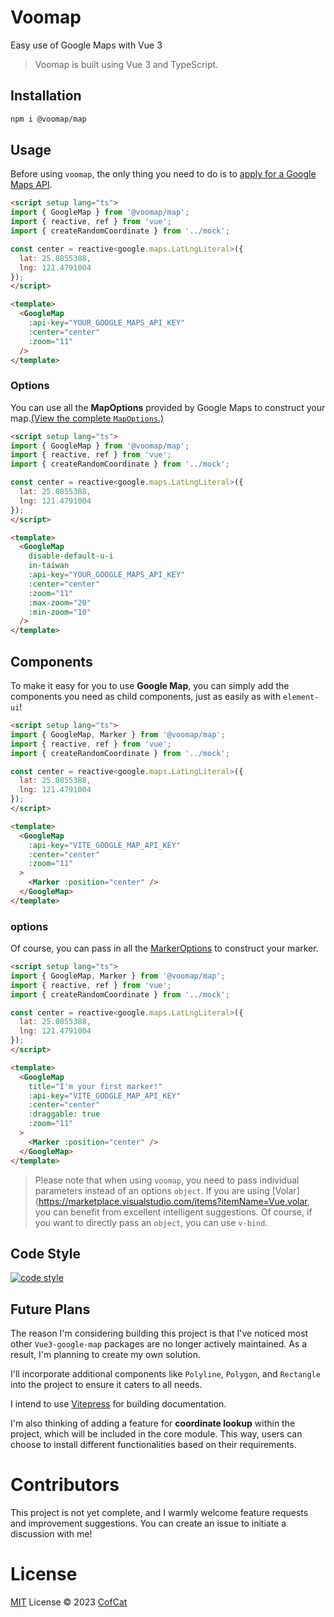 # Voomap 

Easy use of Google Maps with Vue 3

> Voomap is built using Vue 3 and TypeScript.

## Installation
```bash
npm i @voomap/map
```

## Usage

Before using `voomap`, the only thing you need to do is to [apply for a Google Maps API](https://developers.google.com/maps/documentation/javascript/get-api-key).

```html
<script setup lang="ts">
import { GoogleMap } from '@voomap/map';
import { reactive, ref } from 'vue';
import { createRandomCoordinate } from '../mock';

const center = reactive<google.maps.LatLngLiteral>({
  lat: 25.0855388,
  lng: 121.4791004
});
</script>

<template>
  <GoogleMap
    :api-key="YOUR_GOOGLE_MAPS_API_KEY"
    :center="center"
    :zoom="11"
  />
</template>
```

### Options

You can use all the **MapOptions** provided by Google Maps to construct your map.[(View the complete `MapOptions`.)](https://developers.google.com/maps/documentation/javascript/reference/map#MapOptions)

```html
<script setup lang="ts">
import { GoogleMap } from '@voomap/map';
import { reactive, ref } from 'vue';
import { createRandomCoordinate } from '../mock';

const center = reactive<google.maps.LatLngLiteral>({
  lat: 25.0855388,
  lng: 121.4791004
});
</script>

<template>
  <GoogleMap
    disable-default-u-i
    in-taiwan
    :api-key="YOUR_GOOGLE_MAPS_API_KEY"
    :center="center"
    :zoom="11"
    :max-zoom="20"
    :min-zoom="10"
  />
</template>
```

## Components

To make it easy for you to use **Google Map**, you can simply add the components you need as child components, just as easily as with `element-ui`!

```html
<script setup lang="ts">
import { GoogleMap, Marker } from '@voomap/map';
import { reactive, ref } from 'vue';
import { createRandomCoordinate } from '../mock';

const center = reactive<google.maps.LatLngLiteral>({
  lat: 25.0855388,
  lng: 121.4791004
});
</script>

<template>
  <GoogleMap
    :api-key="VITE_GOOGLE_MAP_API_KEY"
    :center="center"
    :zoom="11"
  >
    <Marker :position="center" />
  </GoogleMap>
</template>
```

### options

Of course, you can pass in all the [MarkerOptions](https://developers.google.com/maps/documentation/javascript/reference/marker#MarkerOptions) to construct your marker.

```html
<script setup lang="ts">
import { GoogleMap, Marker } from '@voomap/map';
import { reactive, ref } from 'vue';
import { createRandomCoordinate } from '../mock';

const center = reactive<google.maps.LatLngLiteral>({
  lat: 25.0855388,
  lng: 121.4791004
});
</script>

<template>
  <GoogleMap
    title="I'm your first marker!"
    :api-key="VITE_GOOGLE_MAP_API_KEY"
    :center="center"
    :draggable: true
    :zoom="11"
  >
    <Marker :position="center" />
  </GoogleMap>
</template>
```

> Please note that when using `voomap`, you need to pass individual parameters instead of an options `object`. If you are using [Volar](https://marketplace.visualstudio.com/items?itemName=Vue.volar, you can benefit from excellent intelligent suggestions. Of course, if you want to directly pass an `object`, you can use `v-bind`.

## Code Style
[![code style](https://antfu.me/badge-code-style.svg)](https://github.com/antfu/eslint-config)

## Future Plans

The reason I'm considering building this project is that I've noticed most other `Vue3-google-map` packages are no longer actively maintained. As a result, I'm planning to create my own solution.

I'll incorporate additional components like `Polyline`, `Polygon`, and `Rectangle` into the project to ensure it caters to all needs.

I intend to use [Vitepress](https://vitepress.dev/) for building documentation.

I'm also thinking of adding a feature for **coordinate lookup** within the project, which will be included in the core module. This way, users can choose to install different functionalities based on their requirements.

# Contributors

This project is not yet complete, and I warmly welcome feature requests and improvement suggestions. You can create an issue to initiate a discussion with me!

# License

[MIT](./LICENSE) License &copy; 2023 [CofCat](https://github.com/CofCat456)
